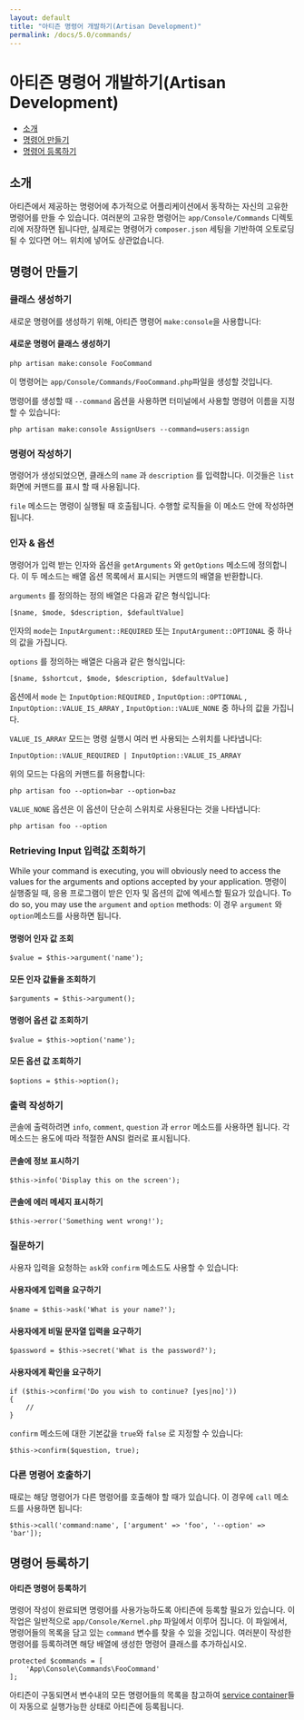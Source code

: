 ```yaml
---
layout: default
title: "아티즌 명령어 개발하기(Artisan Development)"
permalink: /docs/5.0/commands/
---
```


# 아티즌 명령어 개발하기(Artisan Development)

- [소개](#introduction)
- [명령어 만들기](#building-a-command)
- [명령어 등록하기](#registering-commands)

<a name="introduction"></a>
## 소개

아티즌에서 제공하는 명령어에 추가적으로 어플리케이션에서 동작하는 자신의 고유한 명령어를 만들 수 있습니다. 여러분의 고유한 명령어는 `app/Console/Commands` 디렉토리에 저장하면 됩니다만, 실제로는 명령어가 `composer.json` 세팅을 기반하여 오토로딩 될 수 있다면 어느 위치에 넣어도 상관없습니다.

<a name="building-a-command"></a>
## 명령어 만들기

### 클래스 생성하기

새로운 명령어를 생성하기 위해, 아티즌 명령어 `make:console`을 사용합니다:

#### 새로운 명령어 클래스 생성하기

	php artisan make:console FooCommand

이 명령어는 `app/Console/Commands/FooCommand.php`파일을 생성할 것입니다.

명령어를 생성할 때 `--command` 옵션을 사용하면 터미널에서 사용할 명령어 이름을 지정할 수 있습니다:

	php artisan make:console AssignUsers --command=users:assign

### 명령어 작성하기

명령어가 생성되었으면, 클래스의 `name` 과 `description` 를 입력합니다. 이것들은 `list` 화면에 커맨드를 표시 할 때 사용됩니다.

`file` 메소드는 명령이 실행될 때 호출됩니다. 수행할 로직들을 이 메소드 안에 작성하면 됩니다. 

### 인자 & 옵션

명령어가 입력 받는 인자와 옵션을 `getArguments` 와 `getOptions` 메소드에 정의합니다. 이 두 메소드는 배열 옵션 목록에서 표시되는 커맨드의 배열을 반환합니다. 

`arguments` 를 정의하는 정의 배열은 다음과 같은 형식입니다:

	[$name, $mode, $description, $defaultValue]

인자의 `mode`는 `InputArgument::REQUIRED` 또는 `InputArgument::OPTIONAL` 중 하나의 값을 가집니다. 

`options` 를 정의하는 배열은 다음과 같은 형식입니다:

	[$name, $shortcut, $mode, $description, $defaultValue]

옵션에서 `mode` 는 `InputOption:REQUIRED` , `InputOption::OPTIONAL` , `InputOption::VALUE_IS_ARRAY` , `InputOption::VALUE_NONE` 중 하나의 값을 가집니다. 

`VALUE_IS_ARRAY` 모드는 명령 실행시 여러 번 사용되는 스위치를 나타냅니다:

	InputOption::VALUE_REQUIRED | InputOption::VALUE_IS_ARRAY
	
위의 모드는 다음의 커맨드를 허용합니다:

	php artisan foo --option=bar --option=baz

`VALUE_NONE` 옵션은 이 옵션이 단순히 스위치로 사용된다는 것을 나타냅니다:

	php artisan foo --option

### Retrieving Input 입력값 조회하기

While your command is executing, you will obviously need to access the values for the arguments and options accepted by your application. 명령이 실행중일 때, 응용 프로그램이 받은 인자 및 옵션의 값에 엑세스할 필요가 있습니다. To do so, you may use the `argument` and `option` methods: 이 경우 `argument` 와 `option`메소드를 사용하면 됩니다. 

#### 명령어 인자 값 조회

	$value = $this->argument('name');

#### 모든 인자 값들을 조회하기

	$arguments = $this->argument();

#### 명령어 옵션 값 조회하기

	$value = $this->option('name');

#### 모든 옵션 값 조회하기

	$options = $this->option();

### 출력 작성하기

콘솔에 출력하려면 `info`, `comment`, `question` 과 `error` 메소드를 사용하면 됩니다. 각 메소드는 용도에 따라 적절한 ANSI 컬러로 표시됩니다. 

#### 콘솔에 정보 표시하기

	$this->info('Display this on the screen');

#### 콘솔에 에러 메세지 표시하기

	$this->error('Something went wrong!');

### 질문하기 

사용자 입력을 요청하는 `ask`와 `confirm` 메소드도 사용할 수 있습니다:

#### 사용자에게 입력을 요구하기

	$name = $this->ask('What is your name?');

#### 사용자에게 비밀 문자열 입력을 요구하기

	$password = $this->secret('What is the password?');

#### 사용자에게 확인을 요구하기

	if ($this->confirm('Do you wish to continue? [yes|no]'))
	{
		//
	}

`confirm` 메소드에 대한 기본값을 `true`와 `false` 로 지정할 수 있습니다:

	$this->confirm($question, true);

### 다른 명령어 호출하기 

때로는 해당 명령어가 다른 명령어를 호출해야 할 때가 있습니다. 이 경우에 `call` 메소드를 사용하면 됩니다:

	$this->call('command:name', ['argument' => 'foo', '--option' => 'bar']);

<a name="registering-commands"></a>
## 명령어 등록하기

#### 아티즌 명령어 등록하기

명령어 작성이 완료되면 명령어를 사용가능하도록 아티즌에 등록할 필요가 있습니다. 이 작업은 일반적으로 `app/Console/Kernel.php` 파일에서 이루어 집니다. 이 파일에서, 명령어들의 목록을 담고 있는 `command` 변수를 찾을 수 있을 것입니다. 여러분이 작성한 명령어를 등록하려면 해당 배열에 생성한 명령어 클래스를 추가하십시오. 

	protected $commands = [
		'App\Console\Commands\FooCommand'
	];

아티즌이 구동되면서 변수내의 모든 명령어들의 목록을 참고하여 [service container](/laravel-korean-docs/docs/5.0/container)들이 자동으로 실행가능한 상태로 아티즌에 등록됩니다. 
